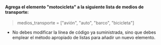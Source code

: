 #### Agrega el elemento "motocicleta" a la siguiente lista de medios de transporte:

> medios_transporte = ["avión", "auto", "barco", "bicicleta"]

- No debes modificar la línea de código ya suministrada, sino que debes emplear el método apropiado de listas para añadir un nuevo elemento.